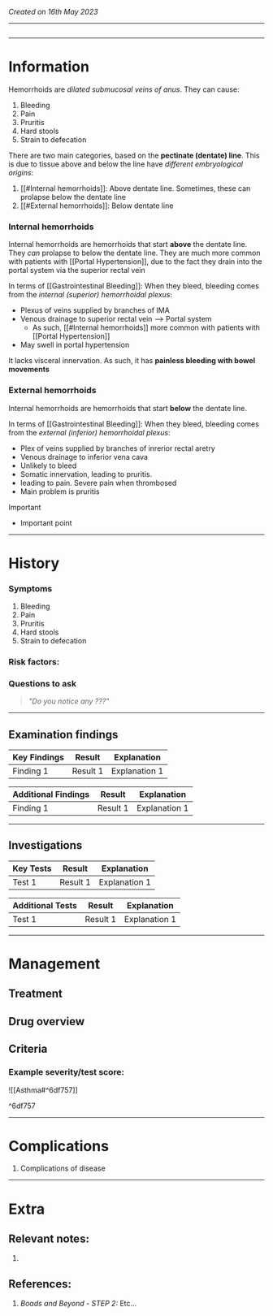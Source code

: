 *Created on 16th May 2023*

---
```toc
```
---

# Information
Hemorrhoids are *dilated submucosal veins of anus*. They can cause:
1. Bleeding
2. Pain
3. Pruritis
4. Hard stools
5. Strain to defecation

There are two main categories, based on the **pectinate (dentate) line**. This is due to tissue above and below the line have *different embryological origins*:
1. [[#Internal hemorrhoids]]: Above dentate line. Sometimes, these can prolapse below the dentate line
3. [[#External hemorrhoids]]: Below dentate line

### Internal hemorrhoids
Internal hemorrhoids are hemorrhoids that start **above** the dentate line. They *can* prolapse to below the dentate line. They are much more common with patients with [[Portal Hypertension]], due to the fact they drain into the portal system via the superior rectal vein

In terms of [[Gastrointestinal Bleeding]]:
When they bleed, bleeding comes from the *internal (superior) hemorrhoidal plexus*:
- Plexus of veins supplied by branches of IMA
- Venous drainage to superior rectal vein --> Portal system
	- As such, [[#Internal hemorrhoids]] more common with patients with [[Portal Hypertension]]
- May swell in portal hypertension

It lacks visceral innervation. As such, it has **painless bleeding with bowel movements**

### External hemorrhoids
Internal hemorrhoids are hemorrhoids that start **below** the dentate line.

In terms of [[Gastrointestinal Bleeding]]:
When they bleed, bleeding comes from the *external (inferior) hemorrhoidal plexus*:
- Plex of veins supplied by branches of inrerior rectal aretry
- Venous drainage to inferior vena cava
- Unlikely to bleed
- Somatic innervation, leading to pruritis. 
- leading to pain. Severe pain when thrombosed
- Main problem is pruritis



> [!Important]
- Important point

--- 
# History
### Symptoms
1. Bleeding
2. Pain
3. Pruritis
4. Hard stools
5. Strain to defecation

### Risk factors:

### Questions to ask
>*"Do you notice any ???"*

---

## Examination findings
| Key Findings | Result   | Explanation   |
| ------------ | -------- | ------------- |
| Finding 1    | Result 1 | Explanation 1 |

| Additional Findings | Result   | Explanation   |
| ------------------- | -------- | ------------- |
| Finding 1           | Result 1 | Explanation 1 |

---

## Investigations
| Key Tests                 |Result| Explanation                                                                                                                                                     |
| ------------------------- | --- | --------------------------------------------------------------------------------------------------------------------------------------------------------------- |
| Test 1                    |Result 1| Explanation 1                                                                                                                                                        |

| Additional Tests               |  Result   | Explanation                |
| ------------------------------ | --- | --------------------- |
| Test 1                            |  Result 1   | Explanation 1 |

---

# Management
## Treatment

## Drug overview

## Criteria
### Example severity/test score:
![[Asthma#^6df757]]

^6df757

---

# Complications
1. Complications of disease

---

# Extra
## Relevant notes:
1. 
## References:
1. *Boads and Beyond - STEP 2:* Etc...